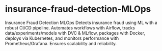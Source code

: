 # insurance-fraud-detection-MLOps
Insurance Fraud Detection MLOps Detects insurance fraud using ML with a robust CI/CD pipeline. Automates workflows with Airflow, tracks data/experiments/models with DVC &amp; MLflow, packages with Docker, deploys via Kubernetes, and monitors performance with Prometheus/Grafana. Ensures scalability and reliability.
